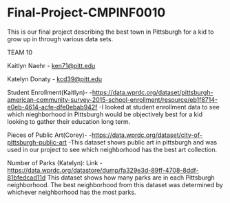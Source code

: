 # Final-Project-CMPINF0010
This is our final project describing the best town in Pittsburgh for a kid to grow up in through various data sets.

TEAM 10

Kaitlyn Naehr - ken71@pitt.edu

Katelyn Donaty - kcd39@pitt.edu


Student Enrollment(Kaitlyn)-
-https://data.wprdc.org/dataset/pittsburgh-american-community-survey-2015-school-enrollment/resource/eb1f8714-e0eb-4614-acfe-dfe0ebab942f
-I looked at student enrollment data to see which nieghborhood in Pittsburgh would be objectively best for a kid looking to gather their education long term.

Pieces of Public Art(Corey)-
-https://data.wprdc.org/dataset/city-of-pittsburgh-public-art
-This dataset shows public art in pittsburgh and was used in our project to see which neighborhood has the best art collection.

Number of Parks (Katelyn): Link - https://data.wprdc.org/datastore/dump/fa329e3d-89ff-4708-8ddf-81bfedcad11d 
This dataset shows how many parks are in each Pittsburgh neighborhood. The best neighborhood from this dataset was determined by whichever neighborhood has the most parks. 
